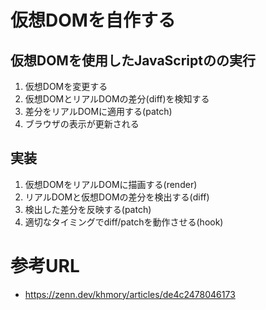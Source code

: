 # 仮想DOMを自作する

## 仮想DOMを使用したJavaScriptのの実行

1. 仮想DOMを変更する
1. 仮想DOMとリアルDOMの差分(diff)を検知する
1. 差分をリアルDOMに適用する(patch)
1. ブラウザの表示が更新される

## 実装

1. 仮想DOMをリアルDOMに描画する(render)
1. リアルDOMと仮想DOMの差分を検出する(diff)
1. 検出した差分を反映する(patch)
1. 適切なタイミングでdiff/patchを動作させる(hook)

# 参考URL

- https://zenn.dev/khmory/articles/de4c2478046173
